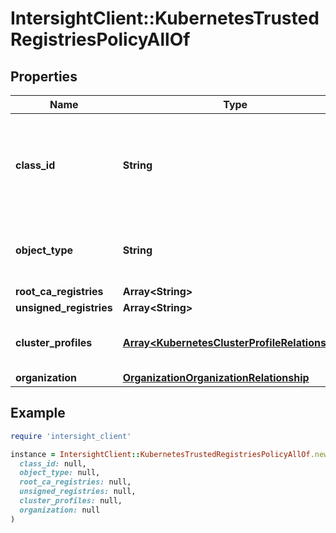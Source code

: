 # IntersightClient::KubernetesTrustedRegistriesPolicyAllOf

## Properties

| Name | Type | Description | Notes |
| ---- | ---- | ----------- | ----- |
| **class_id** | **String** | The fully-qualified name of the instantiated, concrete type. This property is used as a discriminator to identify the type of the payload when marshaling and unmarshaling data. | [default to &#39;kubernetes.TrustedRegistriesPolicy&#39;] |
| **object_type** | **String** | The fully-qualified name of the instantiated, concrete type. The value should be the same as the &#39;ClassId&#39; property. | [default to &#39;kubernetes.TrustedRegistriesPolicy&#39;] |
| **root_ca_registries** | **Array&lt;String&gt;** |  | [optional] |
| **unsigned_registries** | **Array&lt;String&gt;** |  | [optional] |
| **cluster_profiles** | [**Array&lt;KubernetesClusterProfileRelationship&gt;**](KubernetesClusterProfileRelationship.md) | An array of relationships to kubernetesClusterProfile resources. | [optional] |
| **organization** | [**OrganizationOrganizationRelationship**](OrganizationOrganizationRelationship.md) |  | [optional] |

## Example

```ruby
require 'intersight_client'

instance = IntersightClient::KubernetesTrustedRegistriesPolicyAllOf.new(
  class_id: null,
  object_type: null,
  root_ca_registries: null,
  unsigned_registries: null,
  cluster_profiles: null,
  organization: null
)
```

